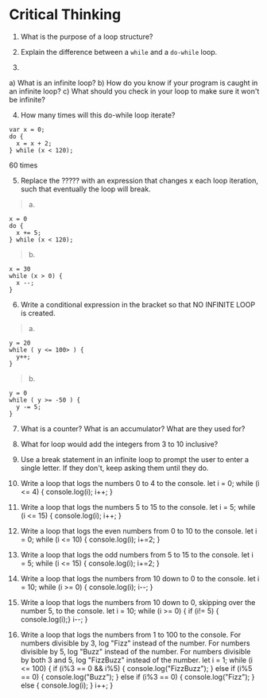 # Critical Thinking

1. What is the purpose of a loop structure?

2. Explain the difference between a `while` and a `do-while` loop.

3. 
  a) What is an infinite loop?
  b) How do you know if your program is caught in an infinite loop?
  c) What should you check in your loop to make sure it won't be infinite?

4. How many times will this do-while loop iterate?

```
var x = 0;
do {
  x = x + 2;
} while (x < 120);
```
60 times

5. Replace the ????? with an expression that changes x each loop iteration, such that eventually the loop will break.

> a. 
```
x = 0
do {
  x += 5;
} while (x < 120);
```

> b.
```
x = 30
while (x > 0) {
  x --;
}
```

6. Write a conditional expression in the bracket so that NO INFINITE LOOP is created.

> a.
```
y = 20
while ( y <= 100> ) {
  y++;
}
```

> b.
```
y = 0
while ( y >= -50 ) {
  y -= 5;
}
```

7. What is a counter? What is an accumulator? What are they used for?

8. What for loop would add the integers from 3 to 10 inclusive?

9. Use a break statement in an infinite loop to prompt the user to enter a single letter. If they don't, keep asking them until they do.

10. Write a loop that logs the numbers 0 to 4 to the console.
    let i = 0;
    while (i <= 4) {
      console.log(i);
      i++;
    }

11. Write a loop that logs the numbers 5 to 15 to the console.
    let i = 5;
    while (i <= 15) {
      console.log(i);
      i++;
    }

12. Write a loop that logs the even numbers from 0 to 10 to the console.
    let i = 0;
    while (i <= 10) {
      console.log(i);
      i+=2;
    }

13. Write a loop that logs the odd numbers from 5 to 15 to the console.
    let i = 5;
    while (i <= 15) {
      console.log(i);
      i+=2;
    }

14. Write a loop that logs the numbers from 10 down to 0 to the console.
    let i = 10;
    while (i >= 0) {
      console.log(i);
      i--;
    }

15. Write a loop that logs the numbers from 10 down to 0, skipping over the number 5, to the console.
    let i = 10;
    while (i >= 0) {
      if (i!= 5) {
      console.log(i);}
      i--;
    }

16. Write a loop that logs the numbers from 1 to 100 to the console. For numbers divisible by 3, log "Fizz" instead of the number. For numbers divisible by 5, log "Buzz" instead of the number. For numbers divisible by both 3 and 5, log "FizzBuzz" instead of the number.
    let i = 1;
    while (i <= 100) {
      if (i%3 == 0 && i%5) {
      console.log("FizzBuzz");
      } else if (i%5 == 0) {
      console.log("Buzz");
      } else if (i%3 == 0) {
      console.log("Fizz");
      } else {
        console.log(i);
      }
      i++;
    }

